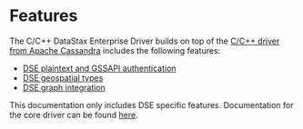 # Features

The C/C++ DataStax Enterprise Driver builds on top of the [C/C++ driver from
Apache Cassandra] includes the following features:

* [DSE plaintext and GSSAPI authentication](/features/authentication)
* [DSE geospatial types](/features/geotypes/)
* [DSE graph integration](/features/graph/)

This documentation only includes DSE specific features. Documentation for the
core driver can be found [here](http://datastax.github.io/cpp-driver/).

[C/C++ driver from Apache Cassandra]: http://datastax.github.io/cpp-driver/
